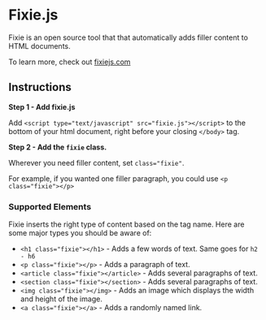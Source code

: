 # Fixie.js

Fixie is an open source tool that that automatically adds filler content to HTML documents.

To learn more, check out  [fixiejs.com](http://www.fixiejs.com "fixiejs") 

## Instructions

**Step 1 - Add fixie.js** 

Add `<script type="text/javascript" src="fixie.js"></script>` to the bottom of your html document, right before your closing `</body>` tag.

**Step 2 - Add the `fixie` class.** 

Wherever you need filler content, set `class="fixie"`.

For example, if you wanted one filler paragraph, you could use
`<p class="fixie"></p>`

### Supported Elements
Fixie inserts the right type of content based on the tag name. Here are some major types you should be aware of:

- `<h1 class="fixie"></h1>` - Adds a few words of text. Same goes for `h2 - h6`
- `<p class="fixie"></p>` - Adds a paragraph of text.
- `<article class="fixie"></article>` - Adds several paragraphs of text.
- `<section class="fixie"></section>` - Adds several paragraphs of text.
- `<img class="fixie"></img>` - Adds an image which displays the width and height of the image.
- `<a class="fixie"></a>` - Adds a randomly named link.

